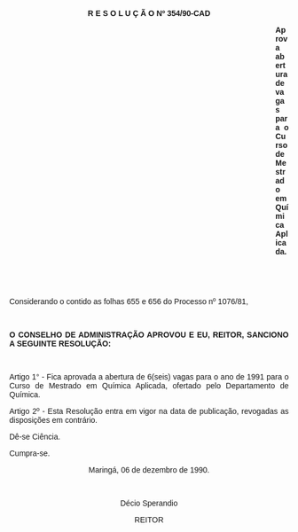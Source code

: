 <BODY>

<B><FONT FACE="Arial"><P ALIGN="CENTER">R E S O L U &Ccedil; &Atilde; O  Nº 354/90-CAD</P>
</B><P ALIGN="JUSTIFY"></P><DIR>
<DIR>
<DIR>
<DIR>
<DIR>
<DIR>
<DIR>
<DIR>
<DIR>
<DIR>
<DIR>
<DIR>

<B><P ALIGN="JUSTIFY">Aprova abertura de vagas para o Curso de Mestrado em Qu&iacute;mica Aplicada.</P>
<P ALIGN="JUSTIFY"></P>
<P ALIGN="JUSTIFY">&nbsp;</P>
<P ALIGN="JUSTIFY">&nbsp;</P></DIR>
</DIR>
</DIR>
</DIR>
</DIR>
</DIR>
</DIR>
</DIR>
</DIR>
</DIR>
</DIR>
</DIR>

</B><P ALIGN="JUSTIFY">Considerando o contido as folhas 655 e 656 do Processo nº 1076/81,</P>
<P ALIGN="JUSTIFY"></P>
<P ALIGN="JUSTIFY">&nbsp;</P>
<B><P ALIGN="JUSTIFY">O CONSELHO DE ADMINISTRA&Ccedil;&Atilde;O APROVOU E EU, REITOR, SANCIONO  A SEGUINTE RESOLU&Ccedil;&Atilde;O:</P>
</B><P ALIGN="JUSTIFY"></P>
<P ALIGN="JUSTIFY">&nbsp;</P>
<P ALIGN="JUSTIFY">Artigo 1° - Fica aprovada a abertura de 6(seis) vagas para o ano de 1991 para o Curso de Mestrado em Qu&iacute;mica Aplicada, ofertado pelo Departamento de Qu&iacute;mica.</P>
<P ALIGN="JUSTIFY">Artigo 2º - Esta Resolu&ccedil;&atilde;o entra em vigor na data de publica&ccedil;&atilde;o, revogadas as disposi&ccedil;&otilde;es em contr&aacute;rio.</P>
<P ALIGN="JUSTIFY">D&ecirc;-se Ci&ecirc;ncia.</P>
<P ALIGN="JUSTIFY">Cumpra-se.</P>
<P ALIGN="CENTER">Maring&aacute;, 06 de dezembro de 1990.</P>
<B><I><P ALIGN="CENTER"></P>
</B></I><P ALIGN="CENTER">&nbsp;</P>
<P ALIGN="CENTER">D&eacute;cio Sperandio</P>
<P ALIGN="CENTER">REITOR</P></FONT></BODY>
